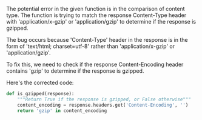 The potential error in the given function is in the comparison of content type. The function is trying to match the response Content-Type header with 'application/x-gzip' or 'application/gzip' to determine if the response is gzipped.

The bug occurs because 'Content-Type' header in the response is in the form of 'text/html; charset=utf-8' rather than 'application/x-gzip' or 'application/gzip'. 

To fix this, we need to check if the response Content-Encoding header contains 'gzip' to determine if the response is gzipped. 

Here's the corrected code:

```python
def is_gzipped(response):
    """Return True if the response is gzipped, or False otherwise"""
    content_encoding = response.headers.get('Content-Encoding', '')
    return 'gzip' in content_encoding
```